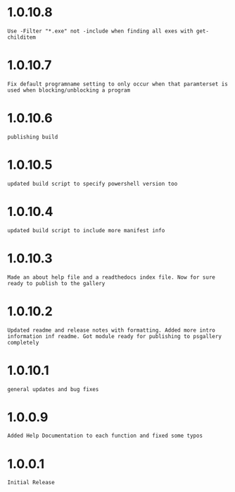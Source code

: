 
# 1.0.10.8

	Use -Filter "*.exe" not -include when finding all exes with get-childitem

# 1.0.10.7

	Fix default programname setting to only occur when that paramterset is used when blocking/unblocking a program

# 1.0.10.6

	publishing build

# 1.0.10.5

	updated build script to specify powershell version too

# 1.0.10.4

	updated build script to include more manifest info

# 1.0.10.3

	Made an about help file and a readthedocs index file. Now for sure ready to publish to the gallery

# 1.0.10.2

	Updated readme and release notes with formatting. Added more intro information inf readme. Got module ready for publishing to psgallery completely

# 1.0.10.1

	general updates and bug fixes

# 1.0.0.9

    Added Help Documentation to each function and fixed some typos

# 1.0.0.1

    Initial Release

